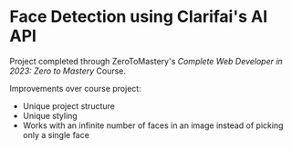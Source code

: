 # Face Detection using Clarifai's AI API

Project completed through ZeroToMastery's *Complete Web Developer in 2023: Zero to Mastery* Course.

Improvements over course project:
- Unique project structure
- Unique styling
- Works with an infinite number of faces in an image instead of picking only a single face
